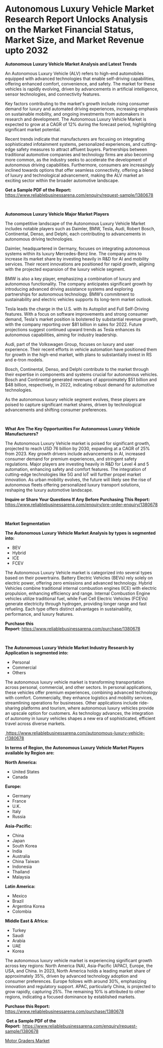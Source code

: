 <p><h1>Autonomous Luxury Vehicle Market Research Report Unlocks Analysis on the Market Financial Status, Market Size, and Market Revenue upto 2032</h1></p><p><strong>Autonomous Luxury Vehicle Market Analysis and Latest Trends</strong></p>
<p><p>An Autonomous Luxury Vehicle (ALV) refers to high-end automobiles equipped with advanced technologies that enable self-driving capabilities, offering enhanced comfort, convenience, and safety. The market for these vehicles is rapidly evolving, driven by advancements in artificial intelligence, sensor technologies, and connectivity features. </p><p>Key factors contributing to the market's growth include rising consumer demand for luxury and automated driving experiences, increasing emphasis on sustainable mobility, and ongoing investments from automakers in research and development. The Autonomous Luxury Vehicle Market is expected to grow at a CAGR of 12% during the forecast period, highlighting significant market potential.</p><p>Recent trends indicate that manufacturers are focusing on integrating sophisticated infotainment systems, personalized experiences, and cutting-edge safety measures to attract affluent buyers. Partnerships between traditional automotive companies and technology firms are also becoming more common, as the industry seeks to accelerate the development of autonomous driving capabilities. Furthermore, consumers are increasingly inclined towards options that offer seamless connectivity, offering a blend of luxury and technological advancement, making the ALV market an exciting sector within the broader automotive landscape.</p></p>
<p><strong>Get a Sample PDF of the Report:&nbsp;</strong> <a href="https://www.reliablebusinessarena.com/enquiry/request-sample/1380678?utm_campaign=3041&utm_medium=2&utm_source=Github&utm_content=ia&utm_term=08042025&utm_id=autonomous-luxury-vehicle">https://www.reliablebusinessarena.com/enquiry/request-sample/1380678</a></p>
<p>&nbsp;</p>
<p><strong>Autonomous Luxury Vehicle Major Market Players</strong></p>
<p><p>The competitive landscape of the Autonomous Luxury Vehicle Market includes notable players such as Daimler, BMW, Tesla, Audi, Robert Bosch, Continental, Denso, and Delphi, each contributing to advancements in autonomous driving technologies.</p><p>Daimler, headquartered in Germany, focuses on integrating autonomous systems within its luxury Mercedes-Benz line. The company aims to increase its market share by investing heavily in R&D for AI and mobility services. Their recent innovations are positioned for rapid growth, aligning with the projected expansion of the luxury vehicle segment.</p><p>BMW is also a key player, emphasizing a combination of luxury and autonomous functionality. The company anticipates significant growth by introducing advanced driving assistance systems and exploring partnerships for autonomous technology. BMW’s commitment to sustainability and electric vehicles supports its long-term market outlook.</p><p>Tesla leads the charge in the U.S. with its Autopilot and Full Self-Driving features. With a focus on software improvements and strong consumer demand, Tesla's market position is bolstered by substantial revenue growth, with the company reporting over $81 billion in sales for 2022. Future projections suggest continued upward trends as Tesla enhances its autonomous capabilities, aiming for industry leadership.</p><p>Audi, part of the Volkswagen Group, focuses on luxury and user experience. Their recent efforts in vehicle automation have positioned them for growth in the high-end market, with plans to substantially invest in RS and e-tron models.</p><p>Bosch, Continental, Denso, and Delphi contribute to the market through their expertise in components and systems crucial for autonomous vehicles. Bosch and Continental generated revenues of approximately $51 billion and $48 billion, respectively, in 2022, indicating robust demand for automotive technologies.</p><p>As the autonomous luxury vehicle segment evolves, these players are poised to capture significant market shares, driven by technological advancements and shifting consumer preferences.</p></p>
<p>&nbsp;</p>
<p><strong>What Are The Key Opportunities For Autonomous Luxury Vehicle Manufacturers?</strong></p>
<p><p>The Autonomous Luxury Vehicle market is poised for significant growth, projected to reach USD 76 billion by 2030, expanding at a CAGR of 25% from 2023. Key growth drivers include advancements in AI, increased consumer demand for premium experiences, and stringent safety regulations. Major players are investing heavily in R&D for Level 4 and 5 automation, enhancing safety and comfort features. The integration of cutting-edge technologies like 5G and IoT will further propel market innovation. As urban mobility evolves, the future will likely see the rise of autonomous fleets offering personalized luxury transport solutions, reshaping the luxury automotive landscape.</p></p>
<p><strong>Inquire or Share Your Questions If Any Before Purchasing This Report:</strong> <a href="https://www.reliablebusinessarena.com/enquiry/pre-order-enquiry/1380678?utm_campaign=3041&utm_medium=2&utm_source=Github&utm_content=ia&utm_term=08042025&utm_id=autonomous-luxury-vehicle">https://www.reliablebusinessarena.com/enquiry/pre-order-enquiry/1380678</a></p>
<p>&nbsp;</p>
<p><strong>Market Segmentation</strong></p>
<p><strong>The Autonomous Luxury Vehicle Market Analysis by types is segmented into:</strong></p>
<p><ul><li>BEV</li><li>Hybrid</li><li>ICE</li><li>FCEV</li></ul></p>
<p><p>The Autonomous Luxury Vehicle market is categorized into several types based on their powertrains. Battery Electric Vehicles (BEVs) rely solely on electric power, offering zero emissions and advanced technology. Hybrid Vehicles combine traditional internal combustion engines (ICE) with electric propulsion, enhancing efficiency and range. Internal Combustion Engine vehicles utilize traditional fuel, while Fuel Cell Electric Vehicles (FCEVs) generate electricity through hydrogen, providing longer range and fast refueling. Each type offers distinct advantages in sustainability, performance, and luxury features.</p></p>
<p><strong>Purchase this Report:&nbsp;</strong><a href="https://www.reliablebusinessarena.com/purchase/1380678?utm_campaign=3041&utm_medium=2&utm_source=Github&utm_content=ia&utm_term=08042025&utm_id=autonomous-luxury-vehicle">https://www.reliablebusinessarena.com/purchase/1380678</a></p>
<p>&nbsp;</p>
<p><strong>The Autonomous Luxury Vehicle Market Industry Research by Application is segmented into:</strong></p>
<p><ul><li>Personal</li><li>Commercial</li><li>Others</li></ul></p>
<p><p>The autonomous luxury vehicle market is transforming transportation across personal, commercial, and other sectors. In personal applications, these vehicles offer premium experiences, combining advanced technology with comfort. Commercially, they enhance logistics and mobility services, streamlining operations for businesses. Other applications include ride-sharing platforms and tourism, where autonomous luxury vehicles provide an upscale option for customers. As technology advances, the integration of autonomy in luxury vehicles shapes a new era of sophisticated, efficient travel across diverse markets.</p></p>
<p><a href="https://www.reliablebusinessarena.com/autonomous-luxury-vehicle-r1380678?utm_campaign=3041&utm_medium=2&utm_source=Github&utm_content=ia&utm_term=08042025&utm_id=autonomous-luxury-vehicle">&nbsp;https://www.reliablebusinessarena.com/autonomous-luxury-vehicle-r1380678</a></p>
<p><strong>In terms of Region, the Autonomous Luxury Vehicle Market Players available by Region are:</strong></p>
<p>
    <p> <strong> North America: </strong>
        <ul>
            <li>United States</li>
            <li>Canada</li>
        </ul>
        </p> 
    <p> <strong> Europe: </strong>
        <ul>
            <li>Germany</li>
            <li>France</li>
            <li>U.K.</li>
            <li>Italy</li>
            <li>Russia</li>
        </ul>
        </p> 
    <p> <strong> Asia-Pacific: </strong>
        <ul>
            <li>China</li>
            <li>Japan</li>
            <li>South Korea</li>
            <li>India</li>
            <li>Australia</li>
            <li>China Taiwan</li>
            <li>Indonesia</li>
            <li>Thailand</li>
            <li>Malaysia</li>
        </ul>
        </p> 
    <p> <strong> Latin America: </strong>
        <ul>
            <li>Mexico</li>
            <li>Brazil</li>
            <li>Argentina Korea</li>
            <li>Colombia</li>
        </ul>
        </p> 
    <p> <strong> Middle East & Africa: </strong>
        <ul>
            <li>Turkey</li>
            <li>Saudi</li>
            <li>Arabia</li>
            <li>UAE</li>
            <li>Korea</li>
        </ul>
    </p>
    </p>
<p><p>The autonomous luxury vehicle market is experiencing significant growth across key regions: North America (NA), Asia-Pacific (APAC), Europe, the USA, and China. In 2023, North America holds a leading market share of approximately 35%, driven by advanced technology adoption and consumer preferences. Europe follows with around 30%, emphasizing innovation and regulatory support. APAC, particularly China, is projected to grow rapidly, capturing 25%. The remaining 10% is attributed to other regions, indicating a focused dominance by established markets.</p></p>
<p><strong>Purchase this Report: </strong><a href="https://www.reliablebusinessarena.com/purchase/1380678?utm_campaign=3041&utm_medium=2&utm_source=Github&utm_content=ia&utm_term=08042025&utm_id=autonomous-luxury-vehicle">https://www.reliablebusinessarena.com/purchase/1380678</a></p>
<p>&nbsp;<strong>Get a Sample PDF of the Report:&nbsp;&nbsp;</strong><a href="https://www.reliablebusinessarena.com/enquiry/request-sample/1380678?utm_campaign=3041&utm_medium=2&utm_source=Github&utm_content=ia&utm_term=08042025&utm_id=autonomous-luxury-vehicle">https://www.reliablebusinessarena.com/enquiry/request-sample/1380678</a></p>
<p><strong></strong></p>
<p><p><a href="https://github.com/tumacaakesha78/Market-Research-Report-List-1/blob/main/motor-graders-market.md?utm_campaign=3041&utm_medium=2&utm_source=Github&utm_content=ia&utm_term=08042025&utm_id=autonomous-luxury-vehicle">Motor Graders Market</a></p></p>